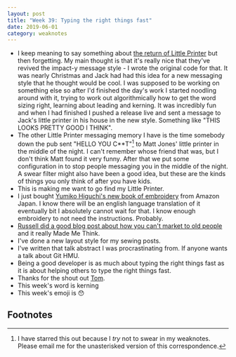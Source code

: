 ```yaml
---
layout: post
title: "Week 39: Typing the right things fast"
date: 2019-06-01
category: weaknotes
---
```

* I keep meaning to say something about [the return of Little Printer](https://nordprojects.co/projects/littleprinters/) but then forgetting. My main thought is that it's really nice that they've revived the impact-y message style - I wrote the original code for that. It was nearly Christmas and Jack had had this idea for a new messaging style that he thought would be cool. I was supposed to be working on something else so after I'd finished the day's work I started noodling around with it, trying to work out algorithmically how to get the word sizing right, learning about leading and kerning. It was incredibly fun and when I had finished I pushed a release live and sent a message to Jack's little printer in his house in the new style. Something like "THIS LOOKS PRETTY GOOD I THINK".
* The other Little Printer messaging memory I have is the time somebody down the pub sent "HELLO YOU C**T"[^1] to Matt Jones' little printer in the middle of the night. I can't remember whose friend that was, but I don't think Matt found it very funny. After that we put some configuration in to stop people messaging you in the middle of the night. A swear filter might also have been a good idea, but these are the kinds of things you only think of after you have kids.
* This is making me want to go find my Little Printer.
* I just bought [Yumiko Higuchi's new book of embroidery](https://www.amazon.co.jp/dp/4579116879/ref=pe_492632_159100282_TE_item) from Amazon Japan. I know there will be an english language translation of it eventually bit I absolutely cannot wait for that. I know enough embroidery to not need the instructions. Probably.
* [Russell did a good blog post about how you can't market to old people](https://russelldavies.typepad.com/planning/2019/05/age-and-trying-not-to.html) and it really Made Me Think.
* I've done a new layout style for my sewing posts.
* I've written that talk abstract I was procrastinating from. If anyone wants a talk about Git HMU.
* Being a good developer is as much about typing the right things fast as it is about helping others to type the right things fast.
* Thanks for the shout out [Tom](https://tomarmitage.com/2019/05/31/week-334/).
* This week's word is kerning
* This week's emoji is 😯


## Footnotes
[^1]: I have starred this out because I _try_ not to swear in my weaknotes. Please email me for the unasterisked version of this correspondence.
